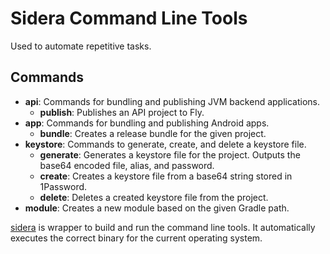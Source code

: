 # Sidera Command Line Tools

Used to automate repetitive tasks.

## Commands
* **api**: Commands for bundling and publishing JVM backend applications.
  * **publish**: Publishes an API project to Fly.
* **app**: Commands for bundling and publishing Android apps.
  * **bundle**: Creates a release bundle for the given project.
* **keystore**: Commands to generate, create, and delete a keystore file.
  * **generate**: Generates a keystore file for the project. Outputs the base64 encoded file, alias, and password.
  * **create**: Creates a keystore file from a base64 string stored in 1Password.
  * **delete**: Deletes a created keystore file from the project.
* **module**: Creates a new module based on the given Gradle path.

[sidera](../sidera) is wrapper to build and run the command line tools. It automatically executes the correct binary for the current operating system.